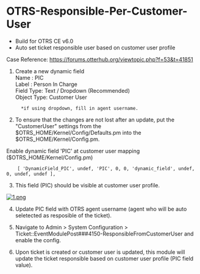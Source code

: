 # OTRS-Responsible-Per-Customer-User  
- Build for OTRS CE v6.0  
- Auto set ticket responsible user based on customer user profile  
  
Case Reference: https://forums.otterhub.org/viewtopic.php?f=53&t=41851  

1. Create a new dynamic field  
         Name : PIC  
         Label : Person In Charge  
         Field Type: Text / Dropdown (Recommended)  
         Object Type: Customer User  
         
         *if using dropdown, fill in agent username.  
      
      
 2. To ensure that the changes are not lost after an update, put the "CustomerUser" settings 
    from the $OTRS_HOME/Kernel/Config/Defaults.pm 
    into the $OTRS_HOME/Kernel/Config.pm.
  
   Enable dynamic field 'PIC' at customer user mapping ($OTRS_HOME/Kernel/Config.pm)
  
        [ 'DynamicField_PIC', undef, 'PIC', 0, 0, 'dynamic_field', undef, 0, undef, undef ],  
        
        
 3. This field (PIC) should be visible at customer user profile.  
   
 [![1.png](https://i.postimg.cc/xTWBzxp5/1.png)](https://postimg.cc/jL48VXbn)  
   
 4. Update PIC field with OTRS agent username (agent who will be auto seletected as resposible of the ticket).  
   
 5. Navigate to Admin > System Configuration > Ticket::EventModulePost###4150-ResponsibleFromCustomerUser and enable the config.  
 
 6. Upon ticket is created or customer user is updated, this module will update the ticket responsible based on customer user profile (PIC field value).  
